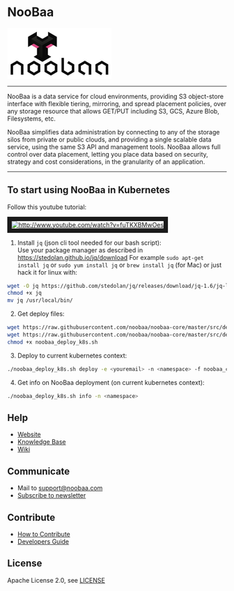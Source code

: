 # NooBaa

<img src="/images/noobaa_logo.png" width="240" />

----
NooBaa is a data service for cloud environments, providing S3 object-store interface with flexible tiering, mirroring, and spread placement policies, over any storage resource that allows GET/PUT including S3, GCS, Azure Blob, Filesystems, etc.

NooBaa simplifies data administration by connecting to any of the storage silos from private or public clouds, and providing a single scalable data service, using the same S3 API and management tools. NooBaa allows full control over data placement, letting you place data based on security, strategy and cost considerations, in the granularity of an application.

----

## To start using NooBaa in Kubernetes

Follow this youtube tutorial:

<a href="http://www.youtube.com/watch?feature=player_embedded&v=fuTKXBMwOes" target="_blank">
  <img src="http://img.youtube.com/vi/fuTKXBMwOes/0.jpg"
       alt="http://www.youtube.com/watch?v=fuTKXBMwOes" 
       width="300" border="10" />
</a>

1. Install `jq` (json cli tool needed for our bash script):  
Use your package manager as described in https://stedolan.github.io/jq/download
For example `sudo apt-get install jq` or `sudo yum install jq` or `brew install jq` (for Mac) or just hack it for linux with:
```bash
wget -O jq https://github.com/stedolan/jq/releases/download/jq-1.6/jq-linux64
chmod +x jq
mv jq /usr/local/bin/
```
2. Get deploy files:
```bash
wget https://raw.githubusercontent.com/noobaa/noobaa-core/master/src/deploy/NVA_build/noobaa_deploy_k8s.sh
wget https://raw.githubusercontent.com/noobaa/noobaa-core/master/src/deploy/NVA_build/noobaa_core.yaml
chmod +x noobaa_deploy_k8s.sh
```
3. Deploy to current kubernetes context:
```bash
./noobaa_deploy_k8s.sh deploy -e <youremail> -n <namespace> -f noobaa_core.yaml
```
4. Get info on NooBaa deployment (on current kubernetes context):
```bash
./noobaa_deploy_k8s.sh info -n <namespace>
```

## Help

- [Website](https://www.noobaa.com)
- [Knowledge Base](https://noobaa.desk.com)
- [Wiki](https://github.com/noobaa/noobaa-core/wiki)

## Communicate

- Mail to support@noobaa.com
- [Subscribe to newsletter](https://www.noobaa.com/community)

## Contribute

- [How to Contribute](/CONTRIBUTING.md)  
- [Developers Guide](https://github.com/noobaa/noobaa-core/wiki/Developers-Guide) 

## License

Apache License 2.0, see [LICENSE](/LICENSE)
